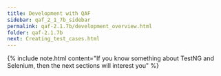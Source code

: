 ```yaml
---
title: Development with QAF
sidebar: qaf_2_1_7b_sidebar
permalink: qaf-2.1.7b/development_overview.html
folder: qaf-2.1.7b
next: Creating_test_cases.html
---
```


{% include note.html content="If you know something about TestNG and Selenium, then the next sections will interest you" %}